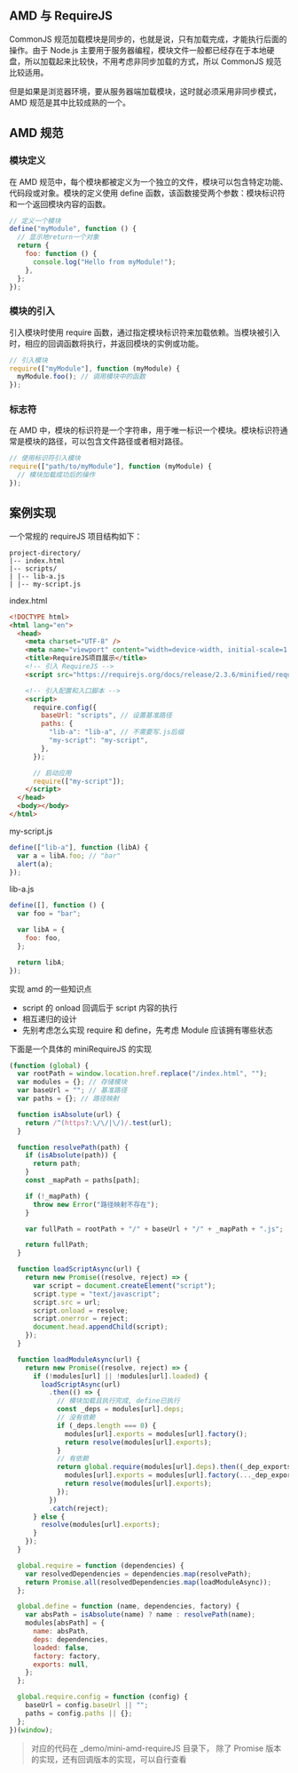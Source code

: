 ## AMD 与 RequireJS

CommonJS 规范加载模块是同步的，也就是说，只有加载完成，才能执行后面的操作。由于 Node.js 主要用于服务器编程，模块文件一般都已经存在于本地硬盘，所以加载起来比较快，不用考虑非同步加载的方式，所以 CommonJS 规范比较适用。

但是如果是浏览器环境，要从服务器端加载模块，这时就必须采用非同步模式，AMD 规范是其中比较成熟的一个。

## AMD 规范

### 模块定义

在 AMD 规范中，每个模块都被定义为一个独立的文件，模块可以包含特定功能、代码段或对象。模块的定义使用 define 函数，该函数接受两个参数：模块标识符和一个返回模块内容的函数。

```js
// 定义一个模块
define("myModule", function () {
  // 显示地return一个对象
  return {
    foo: function () {
      console.log("Hello from myModule!");
    },
  };
});
```

### 模块的引入

引入模块时使用 require 函数，通过指定模块标识符来加载依赖。当模块被引入时，相应的回调函数将执行，并返回模块的实例或功能。

```js
// 引入模块
require(["myModule"], function (myModule) {
  myModule.foo(); // 调用模块中的函数
});
```

### 标志符

在 AMD 中，模块的标识符是一个字符串，用于唯一标识一个模块。模块标识符通常是模块的路径，可以包含文件路径或者相对路径。

```js
// 使用标识符引入模块
require(["path/to/myModule"], function (myModule) {
  // 模块加载成功后的操作
});
```

## 案例实现

一个常规的 requireJS 项目结构如下：

```
project-directory/
|-- index.html
|-- scripts/
| |-- lib-a.js
| |-- my-script.js
```

index.html

```html
<!DOCTYPE html>
<html lang="en">
  <head>
    <meta charset="UTF-8" />
    <meta name="viewport" content="width=device-width, initial-scale=1.0" />
    <title>RequireJS项目展示</title>
    <!-- 引入 RequireJS -->
    <script src="https://requirejs.org/docs/release/2.3.6/minified/require.js"></script>

    <!-- 引入配置和入口脚本 -->
    <script>
      require.config({
        baseUrl: "scripts", // 设置基准路径
        paths: {
          "lib-a": "lib-a", // 不需要写.js后缀
          "my-script": "my-script",
        },
      });

      // 启动应用
      require(["my-script"]);
    </script>
  </head>
  <body></body>
</html>
```

my-script.js

```js
define(["lib-a"], function (libA) {
  var a = libA.foo; // "bar"
  alert(a);
});
```

lib-a.js

```js
define([], function () {
  var foo = "bar";

  var libA = {
    foo: foo,
  };

  return libA;
});
```

实现 amd 的一些知识点

- script 的 onload 回调后于 script 内容的执行
- 相互递归的设计
- 先别考虑怎么实现 require 和 define，先考虑 Module 应该拥有哪些状态

下面是一个具体的 miniRequireJS 的实现

```js
(function (global) {
  var rootPath = window.location.href.replace("/index.html", "");
  var modules = {}; // 存储模块
  var baseUrl = ""; // 基准路径
  var paths = {}; // 路径映射

  function isAbsolute(url) {
    return /^(https?:\/\/|\/)/.test(url);
  }

  function resolvePath(path) {
    if (isAbsolute(path)) {
      return path;
    }
    const _mapPath = paths[path];

    if (!_mapPath) {
      throw new Error("路径映射不存在");
    }

    var fullPath = rootPath + "/" + baseUrl + "/" + _mapPath + ".js";

    return fullPath;
  }

  function loadScriptAsync(url) {
    return new Promise((resolve, reject) => {
      var script = document.createElement("script");
      script.type = "text/javascript";
      script.src = url;
      script.onload = resolve;
      script.onerror = reject;
      document.head.appendChild(script);
    });
  }

  function loadModuleAsync(url) {
    return new Promise((resolve, reject) => {
      if (!modules[url] || !modules[url].loaded) {
        loadScriptAsync(url)
          .then(() => {
            // 模块加载且执行完成, define已执行
            const _deps = modules[url].deps;
            // 没有依赖
            if (_deps.length === 0) {
              modules[url].exports = modules[url].factory();
              return resolve(modules[url].exports);
            }
            // 有依赖
            return global.require(modules[url].deps).then((_dep_exports) => {
              modules[url].exports = modules[url].factory(..._dep_exports);
              return resolve(modules[url].exports);
            });
          })
          .catch(reject);
      } else {
        resolve(modules[url].exports);
      }
    });
  }

  global.require = function (dependencies) {
    var resolvedDependencies = dependencies.map(resolvePath);
    return Promise.all(resolvedDependencies.map(loadModuleAsync));
  };

  global.define = function (name, dependencies, factory) {
    var absPath = isAbsolute(name) ? name : resolvePath(name);
    modules[absPath] = {
      name: absPath,
      deps: dependencies,
      loaded: false,
      factory: factory,
      exports: null,
    };
  };

  global.require.config = function (config) {
    baseUrl = config.baseUrl || "";
    paths = config.paths || {};
  };
})(window);
```

> 对应的代码在 \_demo/mini-amd-requireJS 目录下， 除了 Promise 版本的实现，还有回调版本的实现，可以自行查看
